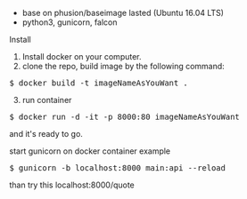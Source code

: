 - base on phusion/baseimage lasted (Ubuntu 16.04 LTS)
- python3, gunicorn, falcon

Install 
1. Install docker on your computer.
2. clone the repo, build image by the following command:
<pre>
$ docker build -t imageNameAsYouWant . 
</pre>
3. run container
<pre>
$ docker run -d -it -p 8000:80 imageNameAsYouWant
</pre>
and it's ready to go.

start gunicorn on docker container example
<pre>
$ gunicorn -b localhost:8000 main:api --reload
</pre>
than try this localhost:8000/quote
